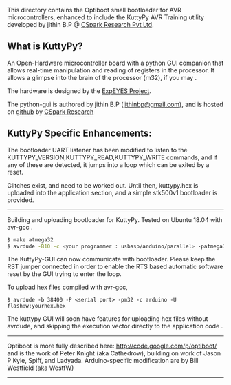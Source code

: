 This directory contains the Optiboot small bootloader for AVR
microcontrollers, enhanced to include the KuttyPy AVR Training
utility developed by jithin B.P @ [CSpark Research Pvt Ltd](https://csparkresearch.in).

What is KuttyPy?
---

An Open-Hardware microcontroller board with a python GUI companion
that allows real-time manipulation and reading of registers
in the processor. It allows a glimpse into the brain of
the processor (m32), if you may .

The hardware is designed by the [ExpEYES Project](http://expeyes.in/kuttypy/index.html).

The python-gui is authored by jithin B.P (jithinbp@gmail.com),
and is hosted on [github](https://github.com/csparkresearch/kuttypy-gui) by <a href="https://csparkresearch.in" target="_blank">CSpark Research</a>

KuttyPy Specific Enhancements:
---

The bootloader UART listener has been modified to listen
to the KUTTYPY_VERSION,KUTTYPY_READ,KUTTYPY_WRITE commands,
and if any of these are detected, it jumps into a loop
which can be exited by a reset.

Glitches exist, and need to be worked out. Until then,
kuttypy.hex is uploaded into the application section,
and a simple stk500v1 bootloader is provided.

------------------------------------------------------------
Building and uploading bootloader for KuttyPy. Tested on Ubuntu 18.04
with avr-gcc .

```Bash
$ make atmega32
$ avrdude -B10 -c <your programmer : usbasp/arduino/parallel> -patmega32 -U flash:w:optiboot_atmega32.hex 
```

The KuttyPy-GUI can now communicate with bootloader.
Please keep the RST jumper connected in order to enable the 
RTS based automatic software reset by the GUI trying to enter the loop.

To upload hex files compiled with avr-gcc, 
```
$ avrdude -b 38400 -P <serial port> -pm32 -c arduino -U flash:w:yourhex.hex 
```

The kuttypy GUI will soon have features for uploading hex files without
avrdude, and skipping the execution vector directly to the application code .

-----------------
Optiboot is more fully described here: http://code.google.com/p/optiboot/
and is the work of Peter Knight (aka Cathedrow), building on work of Jason P
Kyle, Spiff, and Ladyada.  Arduino-specific modification are by Bill
Westfield (aka WestfW)


------------------------------------------------------------

